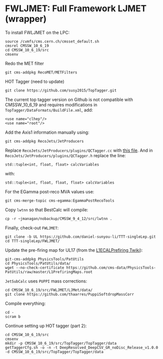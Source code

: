 # FWLJMET: Full Framework LJMET (wrapper)

To install FWLJMET on the LPC:

    source /cvmfs/cms.cern.ch/cmsset_default.sh
    cmsrel CMSSW_10_6_19
    cd CMSSW_10_6_19/src
    cmsenv
    
Redo the MET filter
    
    git cms-addpkg RecoMET/METFilters
    
HOT Tagger (need to update)

    git clone https://github.com/susy2015/TopTagger.git
    
The current top tagger version on Github is not compatible with CMSSW_10_6_19 and requires modifications in `TopTagger/DataFormats/BuildFile.xml`, add:

    <use name="clhep"/>
    <use name="root"/>
    
Add the Axis1 information manually using:

    git cms-addpkg RecoJets/JetProducers
    
Replace `RecoJets/JetProducers/plugins/QCTagger.cc` with [this file](https://github.com/jingyuluo/QG_SA/blob/master/QGTagger.cc).  And in `RecoJets/JetProducers/plugins/QCTagger.h` replace the line:

    std::tuple<int, float, float> calcVariables
    
with:

    std::tuple<int, float, float, float> calcVariables
    
For the EGamma post-reco MVA values use:

    git cms-merge-topic cms-egamma:EgammaPostRecoTools
    
Copy `lwtnn` so that BestCalc will compile:

    cp -r ~jmanagan/nobackup/CMSSW_9_4_12/src/lwtnn .
    
Finally, check-out `FWLJMET`:

    git clone -b UL https://github.com/daniel-sunyou-li/TTT-singleLep.git
    cd TTT-singleLep/FWLJMET/
    
Update the pre-firing map for UL17 (from the [L1ECALPrefiring Twiki](https://twiki.cern.ch/twiki/bin/viewauth/CMS/L1ECALPrefiringWeightRecipe)):

    git-cms-addpkg PhysicsTools/PatUtils
    cd PhysicsTools/PatUtils/data/
    wget --no-check-certificate https://github.com/cms-data/PhysicsTools-PatUtils/raw/master/L1PrefiringMaps.root
    
`JetSubCalc` uses `PUPPI` mass corrections:

    cd CMSSW_10_6_19/src/FWLJMET/LJMet/data/
    git clone https://github.com/thaarres/PuppiSoftdropMassCorr
    
Compile everything:

    cd -
    scram b
    
Continue setting up HOT tagger (part 2):

    cd CMSSW_10_6_19/src
    cmsenv
    mkdir -p CMSSW_10_6_19/src/TopTagger/TopTagger/data
    getTaggerCfg.sh -o -n -t DeepResolved_DeepCSV_GR_noDisc_Release_v1.0.0 -d CMSSW_10_6_19/src/TopTagger/TopTagger/data
